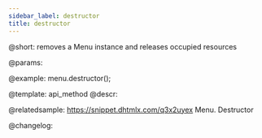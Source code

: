 ```yaml
---
sidebar_label: destructor
title: destructor
---          
```


@short: removes a Menu instance and releases occupied resources


@params:




@example:
menu.destructor();


@template: api_method
@descr:

@relatedsample: https://snippet.dhtmlx.com/q3x2uyex	Menu. Destructor



@changelog:


